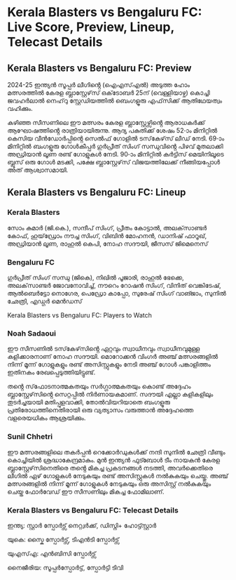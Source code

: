 # Kerala Blasters vs Bengaluru FC: Live Score, Preview, Lineup, Telecast Details
## Kerala Blasters vs Bengaluru FC: Preview
2024-25 ഇന്ത്യൻ സൂപ്പർ ലീഗിൻ്റെ (ഐഎസ്എൽ) അടുത്ത ഹോം മത്സരത്തിൽ കേരള ബ്ലാസ്റ്റേഴ്‌സ് ഒക്‌ടോബർ 25ന് (വെള്ളിയാഴ്ച) കൊച്ചി ജവഹർലാൽ നെഹ്‌റു സ്റ്റേഡിയത്തിൽ ബെംഗളൂരു എഫ്‌സിക്ക് ആതിഥേയത്വം വഹിക്കും.

കഴിഞ്ഞ സീസണിലെ ഈ മത്സരം കേരള ബ്ലാസ്റ്റേഴ്സിൻ്റെ ആരാധകർക്ക് ആഘോഷത്തിൻ്റെ രാത്രിയായിരുന്നു. ആദ്യ പകുതിക്ക് ശേഷം 52-ാം മിനിറ്റിൽ കെസിയ വീൻഡോർപ്പിൻ്റെ സെൽഫ് ഗോളിൽ ടസ്‌കേഴ്‌സ് ലീഡ് നേടി. 69-ാം മിനിറ്റിൽ ബംഗളൂരു ഗോൾകീപ്പർ ഗുർപ്രീത് സിംഗ് സന്ധുവിൻ്റെ പിഴവ് മുതലാക്കി അഡ്രിയാൻ ലൂണ രണ്ട് ഗോളുകൾ നേടി. 90-ാം മിനിറ്റിൽ കർട്ടിസ് മെയിനിലൂടെ ബ്ലൂസ് ഒരു ഗോൾ മടക്കി, പക്ഷേ ബ്ലാസ്റ്റേഴ്‌സ് വിജയത്തിലേക്ക് നീങ്ങിയപ്പോൾ അത് ആശ്വാസമായി.
## Kerala Blasters vs Bengaluru FC: Lineup
### Kerala Blasters
സോം കുമാർ (ജി.കെ.), സന്ദീപ് സിംഗ്, പ്രീതം കോട്ടാൽ, അലക്‌സാണ്ടർ കോഫ്, ഹുയ്‌ഡ്രോം നൗച്ച സിംഗ്, വിബിൻ മോഹനൻ, ഡാനിഷ് ഫാറൂഖ്, അഡ്രിയാൻ ലൂണ, രാഹുൽ കെപി, നോഹ സദൗയി, ജീസസ് ജിമെനെസ്

### Bengaluru FC
ഗുർപ്രീത് സിംഗ് സന്ധു (ജികെ), നിഖിൽ പൂജാരി, രാഹുൽ ഭേക്കെ, അലക്‌സാണ്ടർ ജോവനോവിച്ച്, നൗറെം റോഷൻ സിംഗ്, വിനിത് വെങ്കിടേഷ്, ആൽബെർട്ടോ നൊഗേര, പെഡ്രോ കാപ്പോ, സുരേഷ് സിംഗ് വാങ്ജാം, സുനിൽ ഛേത്രി, എഡ്ഗർ മെൻഡസ്

Kerala Blasters vs Bengaluru FC: Players to Watch
### Noah Sadaoui

ഈ സീസണിൽ ടസ്‌കേഴ്‌സിൻ്റെ ഏറ്റവും സ്വാധീനവും സ്വാധീനവുമുള്ള കളിക്കാരനാണ് നോഹ സദൗയി. മൊറോക്കൻ വിംഗർ അഞ്ച് മത്സരങ്ങളിൽ നിന്ന് മൂന്ന് ഗോളുകളും രണ്ട് അസിസ്റ്റുകളും നേടി അഞ്ച് ഗോൾ പങ്കാളിത്തം ഇതിനകം രേഖപ്പെടുത്തിയിട്ടുണ്ട്.

തൻ്റെ സ്‌ഫോടനാത്മകതയും സർഗ്ഗാത്മകതയും കൊണ്ട് അദ്ദേഹം ബ്ലാസ്റ്റേഴ്‌സിൻ്റെ സെറ്റപ്പിൽ നിർണായകമാണ്. സദൗയി എല്ലാ കളികളിലും തുടർച്ചയായി മതിപ്പുളവാക്കി, തോൽവിയറിയാതെ ബംഗളൂരു പ്രതിരോധത്തിനെതിരായി ഒരു വ്യത്യാസം വരുത്താൻ അദ്ദേഹത്തെ വളരെയധികം ആശ്രയിക്കും.

### Sunil Chhetri

ഈ മത്സരങ്ങളിലെ തകർപ്പൻ റെക്കോർഡുകൾക്ക് നന്ദി സുനിൽ ഛേത്രി വീണ്ടും കൊച്ചിയിൽ ശ്രദ്ധാകേന്ദ്രമാകും. മുൻ ഇന്ത്യൻ ഫുട്ബോൾ ടീം നായകൻ കേരള ബ്ലാസ്റ്റേഴ്‌സിനെതിരെ തൻ്റെ മികച്ച പ്രകടനങ്ങൾ നടത്തി, അവർക്കെതിരെ ലീഗിൽ ഏഴ് ഗോളുകൾ നേടുകയും രണ്ട് അസിസ്റ്റുകൾ നൽകുകയും ചെയ്തു. അഞ്ച് മത്സരങ്ങളിൽ നിന്ന് മൂന്ന് ഗോളുകൾ നേടുകയും ഒരു അസിസ്റ്റ് നൽകുകയും ചെയ്ത ഫോർവേഡ് ഈ സീസണിലും മികച്ച ഫോമിലാണ്.

### Kerala Blasters vs Bengaluru FC: Telecast Details
ഇന്ത്യ: സ്റ്റാർ സ്പോർട്സ് നെറ്റ്വർക്ക്, ഡിസ്നി+ ഹോട്ട്സ്റ്റാർ

യുകെ: സ്കൈ സ്പോർട്സ്, ടിഎൻടി സ്പോർട്സ്

യുഎസ്എ: എൻബിസി സ്പോർട്സ്

നൈജീരിയ: സൂപ്പർസ്പോർട്ട്, സ്പോർട്ടി ടിവി
